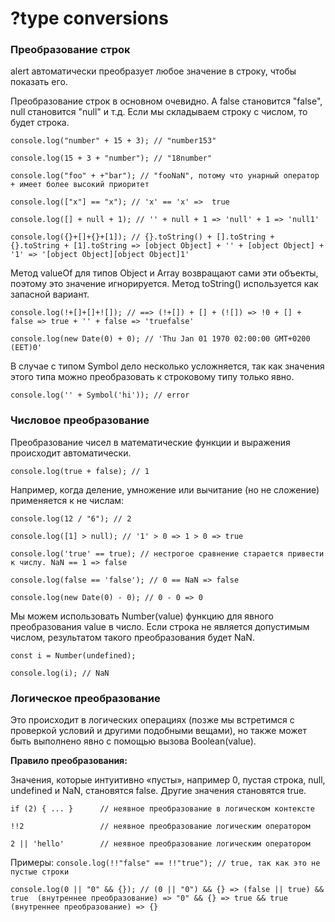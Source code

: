 # ?type conversions

### Преобразование строк

alert автоматически преобразует любое значение в строку, чтобы показать его. 

Преобразование строк в основном очевидно. А false становится "false", null становится "null" и т.д.
Если мы складываем строку с числом, то будет строка.

```console.log("number" + 15 + 3); // "number153"```

```console.log(15 + 3 + "number"); // "18number"```

```console.log("foo" + +"bar"); // "fooNaN", потому что унарный оператор + имеет более высокий приоритет```

```console.log(["x"] == "x"); // 'x' == 'x' =>  true```

```console.log([] + null + 1); // '' + null + 1 => 'null' + 1 => 'null1'```

```console.log({}+[]+{}+[1]); // {}.toString() + [].toString + {}.toString + [1].toString => [object Object] + '' + [object Object] + '1' => '[object Object][object Object]1'```

Метод valueOf для типов Object и Array возвращают сами эти объекты, поэтому это значение игнорируется. Метод toString() используется как запасной вариант.

```console.log(!+[]+[]+![]); // ==> (!+[]) + [] + (![]) => !0 + [] + false => true + '' + false => 'truefalse'```

```console.log(new Date(0) + 0); // 'Thu Jan 01 1970 02:00:00 GMT+0200 (EET)0'```

В случае с типом Symbol дело несколько усложняется, так как значения этого типа можно преобразовать к строковому типу только явно.

```console.log('' + Symbol('hi')); // error```

### Числовое преобразование
Преобразование чисел в математические функции и выражения происходит автоматически.

```console.log(true + false); // 1```

Например, когда деление, умножение или вычитание (но не сложение) применяется к не числам:

```console.log(12 / "6"); // 2```

```console.log([1] > null); // '1' > 0 => 1 > 0 => true```

```console.log('true' == true); // нестрогое сравнение старается привести к числу. NaN == 1 => false```

```console.log(false == 'false'); // 0 == NaN => false```

```console.log(new Date(0) - 0); // 0 - 0 => 0```

Мы можем использовать Number(value) функцию для явного преобразования value в число. Если строка не является допустимым числом, результатом такого преобразования будет NaN.

```const i = Number(undefined);```

```console.log(i); // NaN```

### Логическое преобразование

Это происходит в логических операциях (позже мы встретимся с проверкой условий и другими подобными вещами), но также может быть выполнено явно с помощью вызова Boolean(value).

__Правило преобразования:__

Значения, которые интуитивно «пусты», например 0, пустая строка, null, undefined и NaN, становятся false.
Другие значения становятся true.

```if (2) { ... }      // неявное преобразование в логическом контексте```

```!!2                 // неявное преобразование логическим оператором```

```2 || 'hello'        // неявное преобразование логическим оператором```

Примеры:
```console.log(!!"false" == !!"true"); // true, так как это не пустые строки```

```console.log(0 || "0" && {}); // (0 || "0") && {} => (false || true) && true  (внутреннее преобразование) => "0" && {} => true && true (внутреннее преобразование) => {}```
